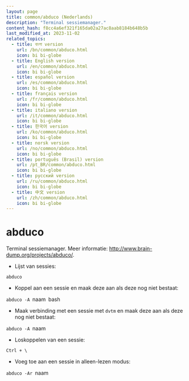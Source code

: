 ```yaml
---
layout: page
title: common/abduco (Nederlands)
description: "Terminal sessiemanager."
content_hash: f8cc4a6ef321f165da02a27ac8aab8184b648b5b
last_modified_at: 2023-11-02
related_topics:
  - title: বাংলা version
    url: /bn/common/abduco.html
    icon: bi bi-globe
  - title: English version
    url: /en/common/abduco.html
    icon: bi bi-globe
  - title: español version
    url: /es/common/abduco.html
    icon: bi bi-globe
  - title: français version
    url: /fr/common/abduco.html
    icon: bi bi-globe
  - title: italiano version
    url: /it/common/abduco.html
    icon: bi bi-globe
  - title: 한국어 version
    url: /ko/common/abduco.html
    icon: bi bi-globe
  - title: norsk version
    url: /no/common/abduco.html
    icon: bi bi-globe
  - title: português (Brasil) version
    url: /pt_BR/common/abduco.html
    icon: bi bi-globe
  - title: русский version
    url: /ru/common/abduco.html
    icon: bi bi-globe
  - title: 中文 version
    url: /zh/common/abduco.html
    icon: bi bi-globe
---
```

# abduco

Terminal sessiemanager.
Meer informatie: <http://www.brain-dump.org/projects/abduco/>.

- Lijst van sessies:

`abduco`

- Koppel aan een sessie en maak deze aan als deze nog niet bestaat:

`abduco -A `<span class="tldr-var badge badge-pill bg-dark-lm bg-white-dm text-white-lm text-dark-dm font-weight-bold">naam</span>` `<span class="tldr-var badge badge-pill bg-dark-lm bg-white-dm text-white-lm text-dark-dm font-weight-bold">bash</span>

- Maak verbinding met een sessie met `dvtm` en maak deze aan als deze nog niet bestaat:

`abduco -A `<span class="tldr-var badge badge-pill bg-dark-lm bg-white-dm text-white-lm text-dark-dm font-weight-bold">naam</span>

- Loskoppelen van een sessie:

`Ctrl + \`

- Voeg toe aan een sessie in alleen-lezen modus:

`abduco -Ar `<span class="tldr-var badge badge-pill bg-dark-lm bg-white-dm text-white-lm text-dark-dm font-weight-bold">naam</span>
